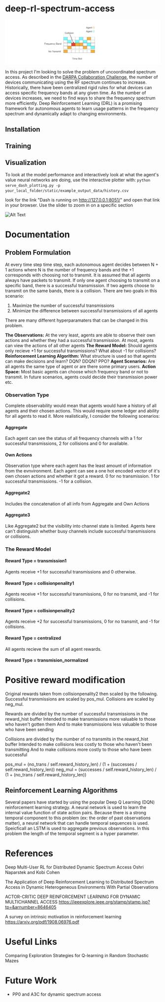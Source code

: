 # deep-rl-spectrum-access

![Model](static/images/problem.jpg)

In this project I'm looking to solve the problem of uncoordinated spectrum access. As described in the [DARPA Collaboration Challenge](<https://www.darpa.mil/program/spectrum-collaboration-challenge>), the number of devices communicating using the RF spectrum continues to increase. Historically, there have been centralized rigid rules for what devices can access specific frequency bands at any given time. As the number of devices increases, we need to find ways to share the frequency spectrum more efficiently. Deep Reinforcement Learning (DRL) is a promising framework for autonomous agents to learn usage patterns in the frequency spectrum and dynamically adapt to changing environments.


## Installation


## Training

## Visualization
To look at the model performance and interactively look at what the agent's value neural networks are doing, use the interactive plotter with:
```python serve_dash_plotting.py -p your_local_folder/static/example_output_data/history.csv```

look for the link "Dash is running on http://127.0.0.1:8051/" and open that link in your browser. Use the slider to zoom in on a specific section

![Alt Text](https://github.com/Trevor16gordon/deep-rl-spectrum-access/blob/main/static/images/interactive_plotting.gif)



# Documentation

## Problem Formulation

At every time step time step, each autonomous agent decides between N + 1 actions where N is the number of frequency bands and the +1 corresponds with choosing not to transmit. It is assumed that all agents always have packets to transmit. If only one agent choosing to transmit on a specific band, there is a successful transmission. If two agents choose to transmit on the same bands, there is a collision. There are two goals in this scenario: 
1) Maximize the number of successful transmissions
2) Minimize the difference between successful transmissions of all agents


There are many different hyperparamaters that can be changed in this problem.


**The Observations:** At the very least, agents are able to observe their own actions and whether they had a successful transmission. At most, agents can view the actions of all other agents
**The Reward Model:** Should agents only recieve +1 for successful transmissions? What about -1 for collisions?
**Reinforcement Learning Algorithm:** What structure is used so that agents can make decisions and learn? DQN? DDQN? PPO?
**Agent Scenarios:** Are all agents the same type of agent or are there some primary users.
**Action Space:** Most basic agents can choose which frequency band or not to transmit. In future scenarios, agents could decide their transmission power etc.


### Observation Type

Complete observability would mean that agents would have a history of all agents and their chosen actions. This would require some ledger and ability for all agents to read it. More realistically, I consider the following scenarios:

#### Aggregate
Each agent can see the status of all frequency channels with a 1 for successful transmissions, 2 for collisions and 0 for available.

#### Own Actions
Observation type where each agent has the least amount of information from the evnvironment. Each agent can see a one hot encoded vector of it's own chosen actions and whether it got a reward. 0 for no transmission. 1 for successful transmissions. -1 for a collision.

#### Aggregate2
Includes the concatenation of all info from Aggregate and Own Actions

#### Aggregate3
Like Aggregate2 but the visibility into channel state is limited. Agents here can't distinguish whether busy channels include successful transmissions or collisions.

### The Reward Model

#### Reward Type = transmission1
Agents receive +1 for successful transmissions and 0 otherwise.

#### Reward Type = collisionpenality1
Agents receive +1 for successful transmissions, 0 for no transmit, and -1 for collisions.

#### Reward Type = collisionpenality2
Agents receive +2 for successful transmissions, 0 for no transmit, and -1 for collisions.

#### Reward Type = centralized
All agents recieve the sum of all agent rewards.

#### Reward Type = transmision_normalized

# Positive reward modification
Original rewards taken from collisionpenality2 then scaled by the following. Successful transmissions are scaled by pos_mul. Collisions are scaled by neg_mul.

Rewards are divided by the number of successful transmissions in the reward_hist buffer
Intended to make transmissions more valuable to those who haven't gotten them
And to make transmissions less valuable to those who have been sending

Collisions are divided by the number of no transmits in the reward_hist buffer
Intended to make collisions less costly to those who haven't been transmitting
And to make collisions more costly to those who have been successful

pos_mul = (no_trans / self.reward_history_len) / (1 + (successes / self.reward_history_len))
neg_mul = (successes / self.reward_history_len) / (1 + (no_trans / self.reward_history_len))


## Reinforcement Learning Algorithms

Several papers have started by using the popular Deep Q Learning (DQN) reinforcement learning strategy. A neural network is used to learn the internal value function of state action pairs. Because there is a strong temporal component to this problem (ex: the order of past observations matter), a neural network that can handle temporal sequences is used. Speicficall an LSTM is used to aggregate previous observations. In this problem the length of the temporal segment is a hyper parameter. 



# References

Deep Multi-User RL for Distributed Dynamic Spectrum Access
Oshri Naparstek and Kobi Cohen


The Application of Deep Reinforcement Learning to Distributed Spectrum Access in Dynamic Heterogeneous Environments With Partial Observations


ACTOR-CRITIC DEEP REINFORCEMENT LEARNING FOR DYNAMIC MULTICHANNEL ACCESS
https://ieeexplore.ieee.org/stamp/stamp.jsp?tp=&arnumber=8646405


A survey on intrinsic motivation in reinforcement learning
https://arxiv.org/pdf/1908.06976.pdf


# Useful Links

Comparing Exploration Strategies for Q-learning in Random Stochastic Mazes



# Future Work

- PP0 and A3C for dynamic spectrum access